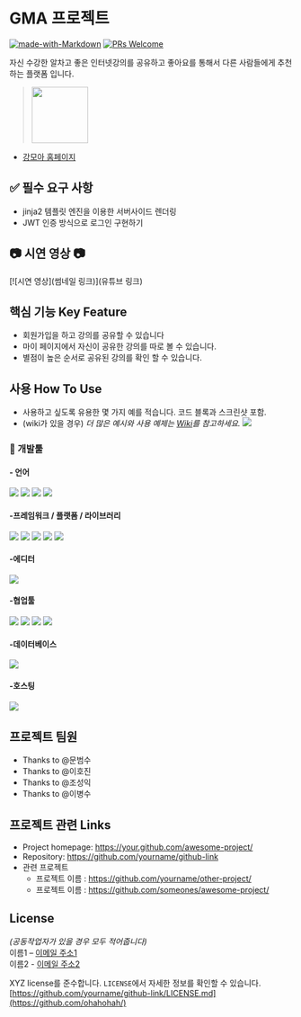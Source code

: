 

# GMA 프로젝트  
[![made-with-Markdown](https://img.shields.io/badge/Made%20with-Markdown-1f425f.svg)](http://commonmark.org)
[![PRs Welcome](https://img.shields.io/badge/PRs-welcome-brightgreen.svg?style=flat-square)](http://makeapullrequest.com)


자신 수강한 알차고 좋은 인터넷강의를 공유하고 좋아요를 통해서 다른 사람들에게 추천하는 플랫폼 입니다.

> [<img src="https://user-images.githubusercontent.com/105046055/167969647-5e964d79-9a15-4030-9132-e2b2272decdf.png" height="100"/>](http://guluming-world.shop/)
- [강모아 홈페이지](http://guluming-world.shop/)

## ✅ 필수 요구 사항
- jinja2 템플릿 엔진을 이용한 서버사이드 렌더링
- JWT 인증 방식으로 로그인 구현하기

## 📷 시연 영상 📷
[![시연 영상](썸네일 링크)](유튜브 링크)

## 핵심 기능  Key Feature
- 회원가입을 하고 강의를 공유할 수 있습니다
- 마이 페이지에서 자신이 공유한 강의를 따로 볼 수 있습니다.
- 별점이 높은 순서로 공유된 강의를 확인 할 수 있습니다.

## 사용 How To Use
- 사용하고 싶도록 유용한 몇 가지 예를 적습니다. 코드 블록과 스크린샷 포함.
- (wiki가 있을 경우) _더 많은 예시와 사용 예제는 [Wiki](wiki)를 참고하세요._
![](header.png)

### 🔨 개발툴
<h4>- 언어</h4>
<p float="left">
<img src="https://img.shields.io/badge/html5-E34F26?style=for-the-badge&logo=html5&logoColor=white">
<img src="https://img.shields.io/badge/CSS-1572B6?style=for-the-badge&logo=CSS&logoColor=white">
<img src="https://img.shields.io/badge/JavaScript-F7DF1E?style=for-the-badge&logo=JavaScript&logoColor=white">
<img src="https://img.shields.io/badge/python-3670A0?style=for-the-badge&logo=python&logoColor=ffdd54">
</p>

<h4>-프레임워크 / 플랫폼 / 라이브러리</h4>
<p float="left">
<img src="https://img.shields.io/badge/jquery-%230769AD.svg?style=for-the-badge&logo=jquery&logoColor=white">
<img src="https://img.shields.io/badge/Bulma-8c00ff?style=for-the-badge&logoColor=white">
<img src="https://img.shields.io/badge/JWT-black?style=for-the-badge&logo=JSON%20web%20tokens">
<img src="https://img.shields.io/badge/Jinja-7952B3?style=for-the-badge&logo=Jinja&logoColor=white">
<img src="https://img.shields.io/badge/Flask-00ffff?style=for-the-badge&logo=Flask&logoColor=black">

</p>

<h4>-에디터</h4>
<img src="https://img.shields.io/badge/pycharm-143?style=for-the-badge&logo=pycharm&logoColor=black&color=black&labelColor=brightgreen">

<h4>-협업툴</h4>
<p float="left">
<img src="https://img.shields.io/badge/github-%23121011.svg?style=for-the-badge&logo=github&logoColor=white">
<img src="https://img.shields.io/badge/git-F05032?style=for-the-badge&logo=git&logoColor=white">
<img src="https://img.shields.io/badge/Gather-2322F0?style=for-the-badge&logoColor=white">
  <img src="https://img.shields.io/badge/Discord-5765F2?style=for-the-badge&logo=Discord&logoColor=white">
</p>

<h4>-데이터베이스</h4>
<img src="https://img.shields.io/badge/MongoDB-%234ea94b.svg?style=for-the-badge&logo=mongodb&logoColor=white">

<h4>-호스팅<h4>
<img src="https://img.shields.io/badge/AWS-%23FF9900.svg?style=for-the-badge&logo=amazon-aws&logoColor=white">

## 프로젝트 팀원
- Thanks to @문범수
- Thanks to @이호진
- Thanks to @조성익
- Thanks to @이병수
  
## 프로젝트 관련 Links
- Project homepage: https://your.github.com/awesome-project/
- Repository: https://github.com/yourname/github-link
- 관련 프로젝트
  - 프로젝트 이름 : https://github.com/yourname/other-project/
  - 프로젝트 이름 : https://github.com/someones/awesome-project/

## License
*(공동작업자가 있을 경우 모두 적어줍니다)*  
이름1 – [이메일 주소1](mailto:이메일주소@example.com)  
이름2 - [이메일 주소2](mailto:이메일주소@example.com)  

XYZ license를 준수합니다. ``LICENSE``에서 자세한 정보를 확인할 수 있습니다.  
[https://github.com/yourname/github-link/LICENSE.md](https://github.com/ohahohah/)

